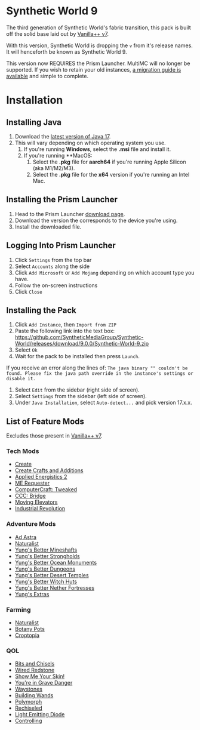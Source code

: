 # Synthetic World 9
The third generation of Synthetic World's fabric transition, this pack is built off the solid base laid out by [Vanilla++ v7](https://github.com/SyntheticMediaGroup/Vanilla-Plus-Plus/tree/1.20.1).

With this version, Synthetic World is dropping the `v` from it's release names. It will henceforth be known as Synthetic World 9.

This version now REQUIRES the Prism Launcher. MultiMC will no longer be supported. If you wish to retain your old instances, [a migration guide is available](https://prismlauncher.org/wiki/getting-started/migrating-multimc/) and simple to complete.
# Installation
## Installing Java
1. Download the [latest version of Java 17](https://adoptium.net/temurin/releases/?package=jdk&version=17).
2. This will vary depending on which operating system you use.
   1. If you're running **Windows**, select the **.msi** file and install it.
   2. If you're running **MacOS:
      1. Select the **.pkg** file for **aarch64** if you're running Apple Silicon (aka M1/M2/M3).
      2. Select the **.pkg** file for the **x64** version if you're running an Intel Mac.
    
## Installing the Prism Launcher
1. Head to the Prism Launcher [download page](https://prismlauncher.org/download?from=button).
2. Download the version the corresponds to the device you're using.
3. Install the downloaded file.
## Logging Into Prism Launcher
1. Click `Settings` from the top bar
2. Select `Accounts` along the side
3. Click `Add Microsoft` or `Add Mojang` depending on which account type you have.
4. Follow the on-screen instructions
5. Click `Close`
## Installing the Pack
1. Click `Add Instance`, then `Import from ZIP`
2. Paste the following link into the text box: https://github.com/SyntheticMediaGroup/Synthetic-World/releases/download/9.0.0/Synthetic-World-9.zip
3. Select `Ok`
4. Wait for the pack to be installed then press `Launch`.

If you receive an error along the lines of:
`The java binary "" couldn't be found. Please fix the java path override in the instance's settings or disable it.`

1. Select `Edit` from the sidebar (right side of screen).
2. Select `Settings` from the sidebar (left side of screen).
3. Under `Java Installation`, select `Auto-detect...` and pick version 17.x.x.
## List of Feature Mods
Excludes those present in [Vanilla++ v7](https://github.com/SyntheticMediaGroup/Vanilla-Plus-Plus/tree/1.20.1).
### Tech Mods
* [Create](https://modrinth.com/mod/create-fabric-sodium-fix)
* [Create Crafts and Additions](https://modrinth.com/mod/createaddition)
* [Applied Energistics 2](https://modrinth.com/mod/ae2)
* [ME Requester](https://modrinth.com/mod/merequester)
* [ComputerCraft: Tweaked](https://modrinth.com/mod/cc-tweaked)
* [CCC: Bridge](https://modrinth.com/mod/cccbridge)
* [Moving Elevators](https://www.curseforge.com/minecraft/mc-mods/moving-elevators)
* [Industrial Revolution](https://modrinth.com/mod/industrial-revolution)
### Adventure Mods
* [Ad Astra](https://modrinth.com/mod/ad-astra)
* [Naturalist](https://modrinth.com/mod/naturalist)
* [Yung's Better Mineshafts](https://modrinth.com/mod/yungs-better-mineshafts)
* [Yung's Better Strongholds](https://modrinth.com/mod/yungs-better-strongholds)
* [Yung's Better Ocean Monuments](https://modrinth.com/mod/yungs-better-ocean-monuments)
* [Yung's Better Dungeons](https://modrinth.com/mod/yungs-better-dungeons)
* [Yung's Better Desert Temples](https://modrinth.com/mod/yungs-better-desert-temples)
* [Yung's Better Witch Huts](https://modrinth.com/mod/yungs-better-witch-huts)
* [Yung's Better Nether Fortresses](https://modrinth.com/mod/yungs-better-nether-fortresses)
* [Yung's Extras](https://modrinth.com/mod/yungs-extras)
### Farming
* [Naturalist](https://modrinth.com/mod/naturalist)
* [Botany Pots](https://www.curseforge.com/minecraft/mc-mods/botany-pots)
* [Croptopia](https://www.curseforge.com/minecraft/mc-mods/croptopia)
### QOL
* [Bits and Chisels](https://modrinth.com/mod/bits-and-chisels)
* [Wired Redstone](https://modrinth.com/mod/wiredredstone)
* [Show Me Your Skin!](https://modrinth.com/mod/show-me-your-skin)
* [You're in Grave Danger](https://modrinth.com/mod/yigd)
* [Waystones](https://modrinth.com/mod/waystones)
* [Building Wands](https://modrinth.com/mod/building-wands)
* [Polymorph](https://modrinth.com/mod/polymorph)
* [Rechiseled](https://modrinth.com/mod/rechiseled)
* [Light Emitting Diode](https://modrinth.com/mod/led)
* [Controlling](https://www.curseforge.com/minecraft/mc-mods/controlling)
